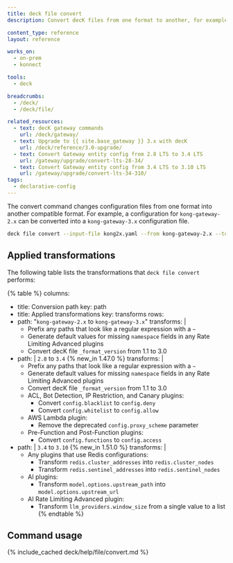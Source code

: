 ```yaml
---
title: deck file convert
description: Convert decK files from one format to another, for example {{ site.base_gateway }} 2.x to 3.x

content_type: reference
layout: reference

works_on:
  - on-prem
  - konnect

tools:
  - deck

breadcrumbs:
  - /deck/
  - /deck/file/

related_resources:
  - text: decK gateway commands
    url: /deck/gateway/
  - text: Upgrade to {{ site.base_gateway }} 3.x with decK
    url: /deck/reference/3.0-upgrade/
  - text: Convert Gateway entity config from 2.8 LTS to 3.4 LTS
    url: /gateway/upgrade/convert-lts-28-34/
  - text: Convert Gateway entity config from 3.4 LTS to 3.10 LTS
    url: /gateway/upgrade/convert-lts-34-310/
tags:
  - declarative-config
---
```


The convert command changes configuration files from one format into another compatible format. For example, a configuration for `kong-gateway-2.x` can be converted into a `kong-gateway-3.x` configuration file.

```bash
deck file convert --input-file kong2x.yaml --from kong-gateway-2.x --to kong-gateway-3.x
```

## Applied transformations

The following table lists the transformations that `deck file convert` performs:

{% table %}
columns:
  - title: Conversion path
    key: path
  - title: Applied transformations
    key: transforms
rows:
  - path: "`kong-gateway-2.x` to `kong-gateway-3.x`"
    transforms: |
      - Prefix any paths that look like a regular expression with a `~`
      - Generate default values for missing `namespace` fields in any Rate Limiting Advanced plugins
      - Convert decK file `_format_version` from 1.1 to 3.0
  - path: |
      `2.8` to `3.4` {% new_in 1.47.0 %}
    transforms: |
      - Prefix any paths that look like a regular expression with a `~`
      - Generate default values for missing `namespace` fields in any Rate Limiting Advanced plugins
      - Convert decK file `_format_version` from 1.1 to 3.0
      - ACL, Bot Detection, IP Restriction, and Canary plugins: 
        - Convert `config.blacklist` to `config.deny`
        - Convert `config.whitelist` to `config.allow`
      - AWS Lambda plugin: 
        - Remove the deprecated `config.proxy_scheme` parameter
      - Pre-Function and Post-Function plugins: 
        - Convert `config.functions` to `config.access`
  - path: |
      `3.4` to `3.10` {% new_in 1.51.0 %}
    transforms: |
      - Any plugins that use Redis configurations:
        - Transform `redis.cluster_addresses` into `redis.cluster_nodes`
        - Transform `redis.sentinel_addresses` into `redis.sentinel_nodes`
      - AI plugins:
        - Transform `model.options.upstream_path` into `model.options.upstream_url`
      - AI Rate Limiting Advanced plugin:
        - Transform `llm_providers.window_size` from a single value to a list
{% endtable %}

## Command usage

{% include_cached deck/help/file/convert.md %}

